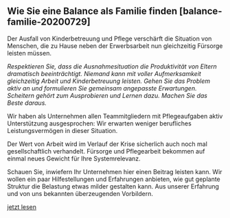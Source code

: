 ## Wie Sie eine Balance als Familie finden [balance-familie-20200729]

Der Ausfall von Kinderbetreuung und Pflege verschärft die Situation von Menschen, die zu Hause neben der Erwerbsarbeit nun gleichzeitig Fürsorge leisten müssen.

*Respektieren Sie, dass die Ausnahmesituation die Produktivität von Eltern dramatisch beeinträchtigt. Niemand kann mit voller Aufmerksamkeit gleichzeitig Arbeit und Kinderbetreuung leisten. Gehen Sie das Problem aktiv an und formulieren Sie gemeinsam angepasste Erwartungen. Scheitern gehört zum Ausprobieren und Lernen dazu. Machen Sie das Beste daraus.*

Wir haben als Unternehmen allen Teammitgliedern mit Pflegeaufgaben aktiv Unterstützung ausgesprochen: Wir erwarten weniger berufliches Leistungsvermögen in dieser Situation.

Der Wert von Arbeit wird im Verlauf der Krise sicherlich auch noch mal gesellschaftlich verhandelt. Fürsorge und Pflegearbeit bekommen auf einmal neues Gewicht für Ihre Systemrelevanz.

Schauen Sie, inwiefern Ihr Unternehmen hier einen Beitrag leisten kann. Wir wollen ein paar Hilfestellungen und Erfahrungen anbieten, wie gut geplante Struktur die Belastung etwas milder gestalten kann. Aus unserer Erfahrung und von uns bekannten überzeugenden Vorbildern.

[jetzt lesen](#balance-familie-eltern-20200729)
